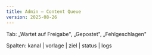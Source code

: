 ```yaml
---
title: Admin — Content Queue
version: 2025-08-26
---
```


Tab: „Wartet auf Freigabe", „Gepostet", „Fehlgeschlagen"

Spalten: kanal | vorlage | ziel | status | logs